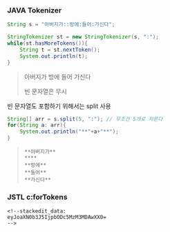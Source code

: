 ### JAVA Tokenizer
```java
String s = "아버지가::방에:들어:가신다";

StringTokenizer st = new StringTokenizer(s, ":");
while(st.hasMoreTokens()){
	String t = st.nextToken();
	System.out.println(t);
}
```
>아버지가
>방에
>들어
>가신다
>
>빈 문자열은 무시

빈 문자열도 포함하기 위해서는 split 사용
```java
String[] arr = s.split(5, ":"); // 무조건 5개로 자른다
for(String a: arr){
	System.out.println("**"+a+"**");
}
```
>```text
>**아버지가**
>****
>**방에**
>**들어**
>**가신다**
>```


### JSTL c:forTokens
```
<!--stackedit_data:
eyJoaXN0b3J5IjpbODc5MzM3MDAwXX0=
-->